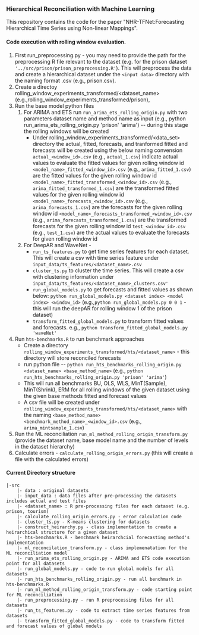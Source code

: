 ### Hierarchical Reconciliation with Machine Learning

This repository contains the code for the paper "NHR-TFNet:Forecasting Hierarchical Time Series using Non-linear Mappings".

#### Code execution with rolling window evaluation.


1. First run_preprocessing.py - you may need to provide the path for the preprocessing R file relevant to the dataset (e.g. for the prison dataset `'../src/prison/prison_preprocessing.R'`). This will preprocess the data and create a hierarchical dataset under the `<input data>` directory with the naming format <dataset>.csv (e.g., prison.csv).
2. Create a directoy rolling_window_experiments_transformed/<dataset_name> (e.g.,rolling_window_experiments_transformed/prison), 
2. Run the base model python files
   1. For ARIMA and ETS run `run_arima_ets_rolling_origin.py` with two parameters dataset name and method name as input (e.g., python run_arima_ets_rolling_origin.py 'prison' 'arima') -- during this stage the rolling windows will be created 
      - Under rolling_window_experiments_transformed/<data_set> directory the actual, fitted, forecasts, and tranformed fitted and forecasts will be created using the below naming convension
      `actual_<window_id>.csv` (e.g., `actual_1.csv`) indicate actual values to evaluate the fitted values for given rolling window id
      `<model_name>_fitted_<window_id>.csv` (e.g., `arima_fitted_1.csv`) are the fitted values for the given rolling window id
      `<model_name>_fitted_transformed_<window_id>.csv` (e.g., `arima_fitted_transformed_1.csv`) are the transformed fitted values for the given rolling window id
      `<model_name>_forecasts_<window_id>.csv` (e.g., `arima_forecasts_1.csv`) are the forecasts for the given rolling window id
      `<model_name>_forecasts_transformed_<window_id>.csv` (e.g., `arima_forecasts_transformed_1.csv`) are the transformed forecasts for the given rolling window id
      `test_<window_id>.csv` (e.g., `test_1.csv`) are the actual values to evaluate the forecasts for given rolling window id
   2. For DeepAR and WaveNet - 
      - `run_ts_features.py` to get time series features for each dataset. This will create a csv with time series feature under `input_data/ts_features/<dataset_name>.csv`
      - `cluster_ts.py` to cluster the time series. This will create a csv with clustering information under `input_data/ts_features/<dataset_name>_clusters.csv'` 
      - `run_global_models.py` to get forecasts and fitted values as shown below:
            `python run_global_models.py <dataset index> <model index> <window_id>` (e.g.,`python run_global_models.py 0 0 1` - this will run the deepAR for rolling window 1 of the prison dataset)
      - `transform_fitted_global_models.py` to transform fitted values and forecasts. e.g., `python transform_fitted_global_models.py 'waveNet'` 
3. Run `hts-benchmarks.R` to run benchmark approaches 
    - Create a directory `rolling_window_experiments_transformed/hts/<dataset_name>` - this directory will store reconciled forecasts
    - run python file -- `python run_hts_benchmarks_rolling_origin.py <dataset_name> <base_method_name>` (e.g., `python run_hts_benchmarks_rolling_origin.py 'prison' 'arima'`)
    - This will run all benchmarks BU, OLS, WLS, MinT(Sample), MinT(Shrink), ERM for all rolling windows of the given dataset using the given base methods fitted and forecast values
    - A csv file will be created under `rolling_window_experiments_transformed/hts/<dataset_name>` with the naming `<base_method_name><benchmark_method_name>_<window_id>.csv` (e.g., `arima_mintsample_1.csv`)
4. Run the ML reconciliation `run_ml_method_rolling_origin_transform.py` (provide the dataset name, base model name and the number of levels in the dataset hierarchy)
5. Calculate errors - `calculate_rolling_origin_errors.py` (this will create a file with the calculated errors) 


#### Current Directory structure
```
|-src
    |- data : original datasets
    |- input_data : data files after pre-processing the datasets includes actual and test files
    |- <dataset_name> : R pre-processing files for each dataset (e.g. prison, tourism)
    |- calculate_rolling_origin_errors.py - error calculation code
    |- cluster_ts.py - K-means clustering for datasets
    |- construct_heirarchy.py - class implementation to create a heirarchical structure for a given dataset
    |- hts-benchmarks.R - benchmark heirarchcial forecasting method's implementation
    |- ml_reconcilation_transform.py - class implemenatation for the ML reconciliation model
    |- run_arima_ets_rolling_origin.py - ARIMA and ETS code execution point for all datasets
    |- run_global_models.py - code to run global models for all datasets
    |- run_hts_benchmarks_rolling_origin.py - run all benchmark in hts-benchmarks.R
    |- run_ml_method_rolling_origin_transform.py - code starting point for ML reconciliation
    |- run_preprocessing.py - run R preprocessing files for all datasets
    |- run_ts_features.py - code to extract time series features from datasets
    |- transform_fitted_global_models.py - code to transform fitted and forecast values of global models
